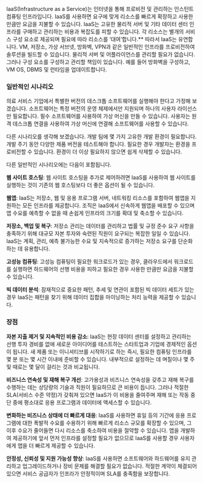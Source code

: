 IaaS(Infrastructure as a Service)는 인터넷을 통해 프로비전 및 관리하는 인스턴트 컴퓨팅 인프라입니다. IaaS를 사용하면 요구에 맞게 리소스를 빠르게 확장하고 사용한 만큼만 요금을 지불할 수 있습니다. IaaS는 고유한 물리적 서버 및 기타 데이터 센터 인프라를 구매하고 관리하는 비용과 복잡도를 피할 수 있습니다. 각 리소스는 별개의 서비스 구성 요소로 제공되며 필요에 따라 리소스를 ‘대여’합니다.** 따라서 IaaS는 유연합니다. VM, 저장소, 가상 서브넷, 방화벽, VPN과 같은 일반적인 인프라를 프로비전하여 솔루션을 빌드할 수 있습니다. 물리적 서버 및 어플라이언스를 관리할 필요가 없습니다. 그러나 구성 요소를 구성하고 관리할 책임이 있습니다. 예를 들어 방화벽을 구성하고, VM OS, DBMS 및 런타임을 업데이트합니다.

### <a name="common-scenarios"></a>일반적인 시나리오 

의료 서비스 기업에서 특별한 버전의 데스크톱 소프트웨어를 실행해야 한다고 가정해 보겠습니다. 소프트웨어는 특정 버전의 운영 체제에서만 지원되며 하나의 사용자 라이선스만 필요합니다. 필수 소프트웨어를 사용하여 가상 머신을 만들 수 있습니다. 사용자는 원격 데스크톱 연결을 사용하여 가상 머신에 연결해 소프트웨어를 사용할 수 있습니다.

다른 시나리오를 생각해 보겠습니다. 개발 팀에 몇 가지 고유한 개발 환경이 필요합니다. 개발 주기 동안 다양한 제품 버전을 테스트해야 합니다. 필요한 경우 개발자는 환경을 프로비전할 수 있습니다. 환경이 더 이상 필요하지 않으면 쉽게 삭제할 수 있습니다.

다른 일반적인 시나리오에는 다음이 포함됩니다.

**웹 사이트 호스팅**: 웹 사이트 호스팅을 추가로 제어하려면 IaaS를 사용하여 웹 사이트를 실행하는 것이 기존의 웹 호스팅보다 더 좋은 옵션이 될 수 있습니다.

**웹앱**: IaaS는 저장소, 웹 및 응용 프로그램 서버, 네트워킹 리소스를 포함하여 웹앱을 지원하는 모든 인프라를 제공합니다. 조직은 IaaS에서 신속하게 웹앱을 배포할 수 있으며 앱 수요를 예측할 수 없을 때 손쉽게 인프라의 크기를 확대 및 축소할 수 있습니다.

**저장소, 백업 및 복구**: 저장소 관리는 데이터를 관리하고 법률 및 규정 준수 요구 사항을 충족하기 위해 대규모 자본 투자와 숙련된 직원이 요구되는 복잡한 일일 수 있습니다. IaaS는 계획, 관리, 예측 불가능한 수요 및 지속적으로 증가하는 저장소 요구를 단순화하는 데 유용합니다.

**고성능 컴퓨팅**: 고성능 컴퓨팅이 필요한 워크로드가 있는 경우, 클라우드에서 워크로드를 실행하면 하드웨어의 선행 비용을 피하고 필요한 경우 사용한 만큼만 요금을 지불할 수 있습니다. 

**빅 데이터 분석**: 잠재적으로 중요한 패턴, 추세 및 연관이 포함된 빅 데이터 세트가 있는 경우 IaaS는 패턴을 찾기 위해 데이터 집합을 마이닝하는 처리 능력을 제공할 수 있습니다.

### <a name="advantages"></a>장점

**자본 지출 제거 및 지속적인 비용 감소**: IaaS는 현장 데이터 센터를 설정하고 관리하는 선행 투자 경비를 없애 새로운 아이디어를 테스트하는 스타트업과 기업에 경제적인 옵션이 됩니다. 새 제품 또는 이니셔티브를 시작하기로 하는 즉시, 필요한 컴퓨팅 인프라를 몇 분 또는 몇 시간 이내에 준비할 수 있습니다. 내부적으로 설정하는 데 며칠이나 몇 주 및 때로는 몇 달이 걸리는 것과 비교됩니다.

**비즈니스 연속성 및 재해 복구 개선**: 고가용성과 비즈니스 연속성을 갖추고 재해 복구를 수행하는 데는 상당량의 기술과 직원이 필요하므로 큰 비용이 듭니다. 그러나 적절한 SLA(서비스 수준 약정)가 갖춰져 있으면 IaaS가 이 비용을 줄여주며 재해 또는 작동 중단 중에 평소대로 응용 프로그램과 데이터에 액세스할 수 있습니다.

**변화하는 비즈니스 상태에 더 빠르게 대응**: IaaS를 사용하면 휴일 등의 기간에 응용 프로그램에 대한 폭발적 수요를 수용하기 위해 빠르게 리소스 규모를 확장할 수 있으며, 그 이후 수요가 줄어들면 다시 리소스를 축소하여 비용을 절약할 수 있습니다. 앱을 개발하여 제공하기에 앞서 먼저 인프라를 설정할 필요가 없으므로 IaaS를 사용할 경우 사용자에게 앱을 더 빠르게 제공할 수 있습니다.

**안정성, 신뢰성 및 지원 가능성 향상**: IaaS를 사용하면 소프트웨어와 하드웨어를 유지 관리하고 업그레이드하거나 장비 문제를 해결할 필요가 없습니다. 적절한 계약이 체결되어 있으면 서비스 공급자가 인프라가 안정적이며 SLA를 충족함을 보장합니다.
